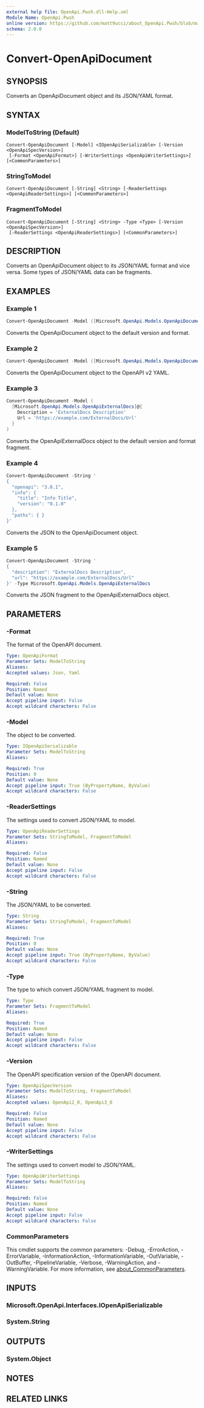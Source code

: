 ```yaml
---
external help file: OpenApi.Pwsh.dll-Help.xml
Module Name: OpenApi.Pwsh
online version: https://github.com/matt9ucci/about_OpenApi.Pwsh/blob/main/help/md/Convert-OpenApiDocument.md
schema: 2.0.0
---
```


# Convert-OpenApiDocument

## SYNOPSIS

Converts an OpenApiDocument object and its JSON/YAML format.

## SYNTAX

### ModelToString (Default)
```
Convert-OpenApiDocument [-Model] <IOpenApiSerializable> [-Version <OpenApiSpecVersion>]
 [-Format <OpenApiFormat>] [-WriterSettings <OpenApiWriterSettings>] [<CommonParameters>]
```

### StringToModel
```
Convert-OpenApiDocument [-String] <String> [-ReaderSettings <OpenApiReaderSettings>] [<CommonParameters>]
```

### FragmentToModel
```
Convert-OpenApiDocument [-String] <String> -Type <Type> [-Version <OpenApiSpecVersion>]
 [-ReaderSettings <OpenApiReaderSettings>] [<CommonParameters>]
```

## DESCRIPTION

Converts an OpenApiDocument object to its JSON/YAML format and vice versa.
Some types of JSON/YAML data can be fragments.

## EXAMPLES

### Example 1

```powershell
Convert-OpenApiDocument -Model ([Microsoft.OpenApi.Models.OpenApiDocument]::new())
```

Converts the OpenApiDocument object to the default version and format.

### Example 2

```powershell
Convert-OpenApiDocument -Model ([Microsoft.OpenApi.Models.OpenApiDocument]::new()) -Version OpenApi2_0 -Format Yaml
```

Converts the OpenApiDocument object to the OpenAPI v2 YAML.

### Example 3

```powershell
Convert-OpenApiDocument -Model (
  [Microsoft.OpenApi.Models.OpenApiExternalDocs]@{
    Description = 'ExternalDocs Description'
    Url = 'https://example.com/ExternalDocs/Url'
  }
)
```

Converts the OpenApiExternalDocs object to the default version and format fragment.

### Example 4

```powershell
Convert-OpenApiDocument -String '
{
  "openapi": "3.0.1",
  "info": {
    "title": "Info Title",
    "version": "0.1.0"
  },
  "paths": { }
}'
```

Converts the JSON to the OpenApiDocument object.

### Example 5

```powershell
Convert-OpenApiDocument -String '
{
  "description": "ExternalDocs Description",
  "url": "https://example.com/ExternalDocs/Url"
}' -Type Microsoft.OpenApi.Models.OpenApiExternalDocs
```

Converts the JSON fragment to the OpenApiExternalDocs object.

## PARAMETERS

### -Format

The format of the OpenAPI document.

```yaml
Type: OpenApiFormat
Parameter Sets: ModelToString
Aliases:
Accepted values: Json, Yaml

Required: False
Position: Named
Default value: None
Accept pipeline input: False
Accept wildcard characters: False
```

### -Model

The object to be converted.

```yaml
Type: IOpenApiSerializable
Parameter Sets: ModelToString
Aliases:

Required: True
Position: 0
Default value: None
Accept pipeline input: True (ByPropertyName, ByValue)
Accept wildcard characters: False
```

### -ReaderSettings

The settings used to convert JSON/YAML to model.

```yaml
Type: OpenApiReaderSettings
Parameter Sets: StringToModel, FragmentToModel
Aliases:

Required: False
Position: Named
Default value: None
Accept pipeline input: False
Accept wildcard characters: False
```

### -String

The JSON/YAML to be converted.

```yaml
Type: String
Parameter Sets: StringToModel, FragmentToModel
Aliases:

Required: True
Position: 0
Default value: None
Accept pipeline input: True (ByPropertyName, ByValue)
Accept wildcard characters: False
```

### -Type

The type to which convert JSON/YAML fragment to model.

```yaml
Type: Type
Parameter Sets: FragmentToModel
Aliases:

Required: True
Position: Named
Default value: None
Accept pipeline input: False
Accept wildcard characters: False
```

### -Version

The OpenAPI specification version of the OpenAPI document.

```yaml
Type: OpenApiSpecVersion
Parameter Sets: ModelToString, FragmentToModel
Aliases:
Accepted values: OpenApi2_0, OpenApi3_0

Required: False
Position: Named
Default value: None
Accept pipeline input: False
Accept wildcard characters: False
```

### -WriterSettings

The settings used to convert model to JSON/YAML.

```yaml
Type: OpenApiWriterSettings
Parameter Sets: ModelToString
Aliases:

Required: False
Position: Named
Default value: None
Accept pipeline input: False
Accept wildcard characters: False
```

### CommonParameters
This cmdlet supports the common parameters: -Debug, -ErrorAction, -ErrorVariable, -InformationAction, -InformationVariable, -OutVariable, -OutBuffer, -PipelineVariable, -Verbose, -WarningAction, and -WarningVariable. For more information, see [about_CommonParameters](http://go.microsoft.com/fwlink/?LinkID=113216).

## INPUTS

### Microsoft.OpenApi.Interfaces.IOpenApiSerializable

### System.String

## OUTPUTS

### System.Object

## NOTES

## RELATED LINKS
